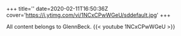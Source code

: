 +++
title=''
date=2020-02-11T16:50:36Z
cover='https://i.ytimg.com/vi/1NCxCPwWGeU/sddefault.jpg'
+++

All content belongs to GlennBeck.
{{< youtube 1NCxCPwWGeU >}}
